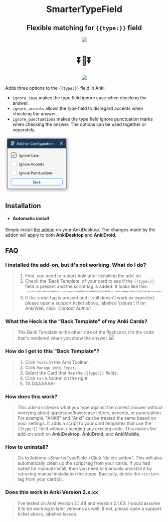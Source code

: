 <h1 align="center">
	SmarterTypeField
</h1>
<h2 align="center">
	Flexible matching for <code>{{type:}}</code> field
</h2>




<p align="center">
    <img src="https://user-images.githubusercontent.com/124774256/221641621-398786be-3589-491e-84fa-3c605af4e61d.png">
</p>

<h3 align="center" style="font-size:2em;">⏬🔽⏬</h3>

<p align="center">
    <img src="https://user-images.githubusercontent.com/124774256/221641707-6180aeac-91a7-47e8-86ee-b009d5c62dc0.png">
</p>

Adds three options to the `{{type:}}` field in Anki.

-   `ignore_case` makes the type field ignore case when checking the answer.
-   `ignore_accents` allows the type field to disregard accents when checking the answer.
-   `ignore_punctuations` makes the type field ignore punctuation marks when checking the answer.
    The options can be used together or separately.

![](docs/images/config.png)

## Installation

-   #### Automatic install

Simply install [the addon](https://ankiweb.net/shared/info/1371444066) on your AnkiDesktop. The changes made by the addon will apply to both **AnkiDesktop** and **AnkiDroid**.

## FAQ

### I installed the add-on, but it's not working. What do I do?

> 1.  First, you need to restart Anki after installing the add-on.
> 1.  Check the 'Back Template' of your card to see if the `{{type:}}` field is present and the script tag is added. It looks like this:
> ![](docs/images/script_tag.png)
> 1.  If the script tag is present and it still doesn't work as expected, please open a support ticket above, labelled _'Issues'_; If on AnkiWeb, click _'Contact Author'_.

### What the Heck is the "Back Template" of my Anki Cards?

> The Back Template is the other side of the flashcard, it's the code that's rendered when you show the answer.
> ![](https://user-images.githubusercontent.com/124774256/221641761-32b6d22f-2508-465a-bf50-c29f90e7df5c.png)

### How do I get to this "Back Template"?

> 1.  Click `Tools` in the Anki Toolbar.
> 1.  Click `Manage Note Types`.
> 1.  Select the Card that has the `{{type:}}` fields.
> 1.  Click `Cards` button on the right.
> 1.  TA DAAAAAA!

### How does this work?

> This add-on checks what you type against the correct answer without worrying about uppercase/lowercase letters, accents, or punctuation. For example, "ÀNKI!" and "Anki" can be treated the same based on your settings. It adds a script to your card templates that use the `{{type:}}` field without changing any existing code. This makes the add-on work on **AnkiDesktop**, **AnkiDroid**, and **AnkiMobile**.

### How to uninstall?

> Go to Addons->SmarterTypeField->Click "delete addon". This will also automatically clean up the script tag from your cards.
> If you had opted for manual install, then you need to manually uninstall it by retracing manual installation the steps. Basically, delete the `<script>` tag from your card(s).

### Does this work in Anki Version 2.x.xx

> I've tested on Anki Version 2.1.48 and Version 2.1.63. I would assume it to be working in later versions as well. If not, please open a support ticket above, labelled _Issues_.
